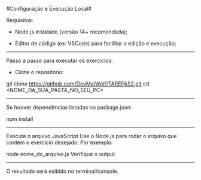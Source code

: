 #Configuração e Execução Local#

Requisitos:
* Node.js instalado (versão 14+ recomendada);

* Editor de código (ex: VSCode) para facilitar a edição e execução;

_____________________________________________________________________________

Passo a passo para executar os exercícios:

* Clone o repositório:

git clone <https://github.com/DevMaiWolf/TAREFAS2.git>
cd <NOME_DA_SUA_PASTA_NO_SEU_PC>
____________________________________________________________________________

Se houver dependências listadas no package.json:

npm install

____________________________________________________________________________

Execute o arquivo JavaScript
Use o Node.js para rodar o arquivo que contém o exercício desejado. Por exemplo:

node nome_do_arquivo.js
Verifique o output
_____________________________________________________________________________ 

O resultado será exibido no terminal/console.
